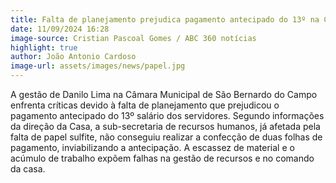 ```yaml
---
title: Falta de planejamento prejudica pagamento antecipado do 13º na Câmara de São Bernardo
date: 11/09/2024 16:28
image-source: Cristian Pascoal Gomes / ABC 360 notícias
highlight: true
author: João Antonio Cardoso
image-url: assets/images/news/papel.jpg
---
```


A gestão de Danilo Lima na Câmara Municipal de São Bernardo do Campo enfrenta críticas devido à falta de planejamento que prejudicou o pagamento antecipado do 13º salário dos servidores. Segundo informações da direção da Casa, a sub-secretaria de recursos humanos, já afetada pela falta de papel sulfite, não conseguiu realizar a confecção de duas folhas de pagamento, inviabilizando a antecipação. A escassez de material e o acúmulo de trabalho expõem falhas na gestão de recursos e no comando da casa.